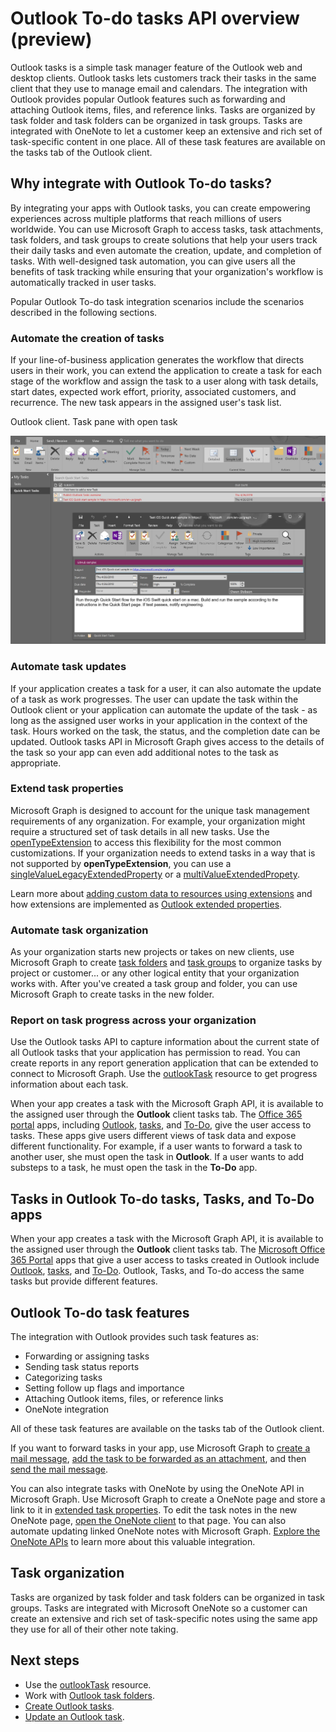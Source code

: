# Outlook To-do tasks API overview (preview)

Outlook tasks is a simple task manager feature of the Outlook web and desktop clients. Outlook tasks lets customers track their tasks in the same client that they use to manage email and calendars. The integration with Outlook provides popular Outlook features such as forwarding and attaching Outlook items, files, and reference links. Tasks are organized by task folder and task folders can be organized in task groups. Tasks are integrated with OneNote to let a customer keep an extensive and rich set of task-specific content in one place. All of these task features are available on the tasks tab of the Outlook client.

## Why integrate with Outlook To-do tasks?

By integrating your apps with Outlook tasks, you can create empowering experiences across multiple platforms that reach millions of users worldwide. You can use Microsoft Graph to access tasks, task attachments, task folders, and task groups to create solutions that help your users track their daily tasks and even automate the creation, update, and completion of tasks. With well-designed task automation, you can give users all the benefits of task tracking while ensuring that your organization's workflow is automatically tracked in user tasks.

Popular Outlook To-do task integration scenarios include the scenarios described in the following sections.

### Automate the creation of tasks

If your line-of-business application generates the workflow that directs users in their work, you can extend the application to create a task for each stage of the workflow and assign the task to a user along with task details, start dates, expected work effort, priority, associated customers, and recurrence. The new task appears in the assigned user's task list. 


Outlook client. Task pane with open task 

![Outlook Task pane view](images/OutlookTasks.png)

### Automate task updates

If your application creates a task for a user, it can also automate the update of a task as work progresses. The user can update the task within the Outlook client or your application can automate the update of the task - as long as the assigned user works in your application in the context of the task. Hours worked on the task, the status, and the completion date can be updated. Outlook tasks API in Microsoft Graph gives access to the details of the task so your app can even add additional notes to the task as appropriate. 

### Extend task properties

Microsoft Graph is designed to account for the unique task management requirements of any organization. For example, your organization might require a structured set of task details in all new tasks. Use the [openTypeExtension](../api-reference/beta/resources/opentypeextension.md) to access this flexibility for the most common customizations. If your organization needs to extend tasks in a way that is not supported by **openTypeExtension**, you can use a [singleValueLegacyExtendedProperty](../api-reference/beta/resources/singlevaluelegacyextendedproperty.md) or a [multiValueExtendedPropety](../api-reference/beta/resources/multivaluelegacyextendedproperty.md).

Learn more about [adding custom data to resources using extensions](extensibility_overview.md) and how extensions are implemented as [Outlook extended properties](../api-reference/beta/resources/extended-properties-overview.md).

### Automate task organization

As your organization starts new projects or takes on new clients, use Microsoft Graph to create [task folders](../api-reference/beta/resources/outlooktaskfolder.md) and [task groups](../api-reference/beta/resources/outlooktaskgroup.md) to organize tasks by project or customer... or any other logical entity that your organization works with. After you've created a task group and folder, you can use Microsoft Graph to create tasks in the new folder.

### Report on task progress across your organization

Use the Outlook tasks API to capture information about the current state of all Outlook tasks that your application has permission to read. You can create reports in any report generation application that can be extended to connect to Microsoft Graph. Use the [outlookTask](../api-reference/beta/resources/outlooktask.md) resource to get progress information about each task.

When your app creates a task with the Microsoft Graph API, it is available to the assigned user through the **Outlook** client tasks tab. The [Office 365 portal](https://www.office.com/) apps, including [Outlook](https://outlook.office365.com), [tasks](https://outlook.office365.com/owa/?realm=microsoft.com&modurl=3&exsvurl=1&ll-cc=1033&path=/tasks), and [To-Do](https://to-do.microsoft.com), give the user access to tasks. These apps give users different views of task data and expose different functionality. For example, if a user wants to forward a task to another user, she must open the task in **Outlook**. If a user wants to add substeps to a task, he must open the task in the **To-Do** app. 

## Tasks in Outlook To-do tasks, Tasks, and To-Do apps

When your app creates a task with the Microsoft Graph API, it is available to the assigned user through the **Outlook** client tasks tab. The [Microsoft Office 365 Portal](https://www.office.com/) apps that give a user access to tasks created in Outlook include
 [Outlook](https://outlook.office365.com), [tasks](https://outlook.office365.com/owa/?realm=microsoft.com&modurl=3&exsvurl=1&ll-cc=1033&path=/tasks), and [To-Do](https://to-do.microsoft.com). Outlook, Tasks, and To-do access the same tasks but provide different features.

## Outlook To-do task features

The integration with Outlook provides such task features as:

- Forwarding or assigning tasks
- Sending task status reports
- Categorizing tasks
- Setting follow up flags and importance
- Attaching Outlook items, files, or reference links
- OneNote integration 

All of these task features are available on the tasks tab of the Outlook client.

If you want to forward tasks in your app, use Microsoft Graph to [create a mail message](../api-reference/beta/api/user_post_messages.md), [add the task to be forwarded as an attachment](../api-reference/beta/api/message_post_attachments.md), and then [send the mail message](../api-reference/beta/api/user_sendmail.md).

You can also integrate tasks with OneNote by using the OneNote API in Microsoft Graph. Use Microsoft Graph to create a OneNote page and store a link to it in [extended task properties](#extend-task-properties). To edit the task notes in the new OneNote page, [open the OneNote client](open_onenote_client.md) to that page. You can also automate updating linked OneNote notes with Microsoft Graph. [Explore the OneNote APIs](integrate_with_onenote.md#explore-the-onenote-apis) to learn more about this valuable integration.


## Task organization
Tasks are organized by task folder and task folders can be organized in task groups. Tasks are integrated with Microsoft OneNote so a customer can create an extensive and rich set of task-specific notes using the same app they use for all of their other note taking.

## Next steps

- Use the [outlookTask](../api-reference/beta/resources/outlooktask.md) resource.
- Work with [Outlook task folders](../api-reference/beta/resources/outlooktaskfolder.md).
- [Create Outlook tasks](../api-reference/beta/api/outlooktaskfolder_post_tasks.md).
- [Update an Outlook task](../api-reference/beta/api/outlooktask_update.md).

